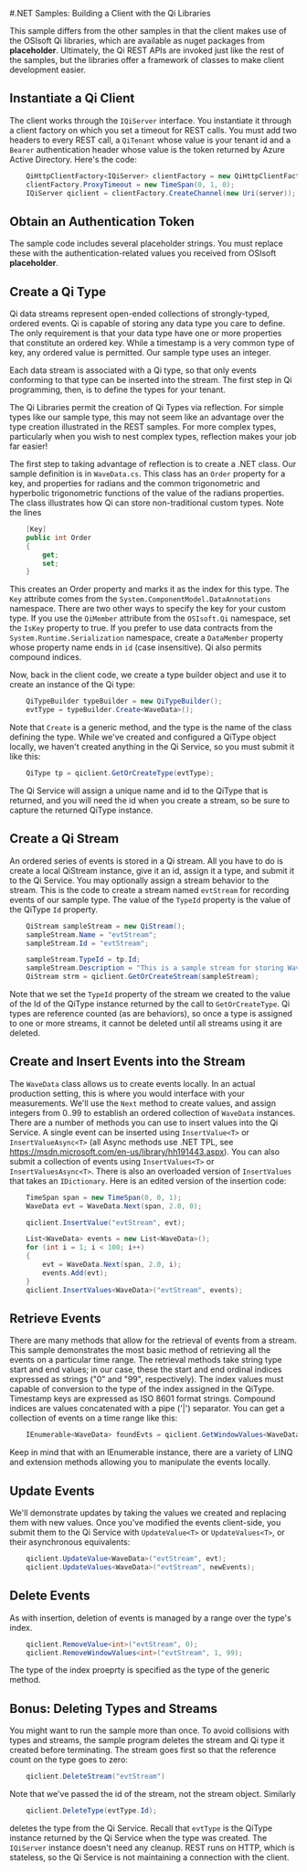 #.NET Samples: Building a Client with the Qi Libraries

This sample differs from the other samples in that the client makes use of the OSIsoft Qi libraries, which are available as nuget packages from **placeholder**.  Ultimately, the Qi REST APIs are invoked just like the rest of the samples, but the libraries offer a framework of classes to make client development easier.

## Instantiate a Qi Client

The client works through the `IQiServer` interface.  You instantiate it through a client factory on which you set a timeout for REST calls.  You must add two headers to every REST call, a `QiTenant` whose value is your tenant id and a `Bearer` authentication header whose value is the token returned by Azure Active Directory.  Here's the code:

```c#
    QiHttpClientFactory<IQiServer> clientFactory = new QiHttpClientFactory<IQiServer>();
    clientFactory.ProxyTimeout = new TimeSpan(0, 1, 0);
    IQiServer qiclient = clientFactory.CreateChannel(new Uri(server));
```

## Obtain an Authentication Token

The sample code includes several placeholder strings.  You must replace these with the authentication-related values you received from OSIsoft **placeholder**.

## Create a Qi Type

Qi data streams represent open-ended collections of strongly-typed, ordered events. Qi is capable of storing any data type you care to define.  The only requirement is that your data type have one or more properties that constitute an ordered key.  While a timestamp is a very common type of key, any ordered value is permitted. Our sample type uses an integer.

Each data stream is associated with a Qi type, so that only events conforming to that type can be inserted into the stream.  The first step in Qi programming, then, is to define the types for your tenant.  

The Qi Libraries permit the creation of Qi Types via reflection.  For simple types like our sample type, this may not seem like an advantage over the type creation illustrated in the REST samples.  For more complex types, particularly when you wish to nest complex types, reflection makes your job far easier!

The first step to taking advantage of reflection is to create a .NET class.  Our sample definition is in `WaveData.cs`.  This class has an `Order` property for a key, and properties for radians and the common trigonometric and hyperbolic trigonometric functions of the value of the radians properties.  The class illustrates how Qi can store non-traditional custom types. Note the lines

```c#
    [Key]
    public int Order
    {
        get;
        set;
    }
```

This creates an Order property and marks it as the index for this type.  The `Key` attribute comes from the `System.ComponentModel.DataAnnotations` namespace.  There are two other ways to specify the key for your custom type.  If you use the `QiMember` attribute from the `OSIsoft.Qi` namespace, set the `IsKey` property to true.  If you prefer to use data contracts from the `System.Runtime.Serialization` namespace, create a `DataMember` property whose property name ends in `id` (case insensitive). Qi also permits compound indices.

Now, back in the client code, we create a type builder object and use it to create an instance of the Qi type:

```c#
    QiTypeBuilder typeBuilder = new QiTypeBuilder();
    evtType = typeBuilder.Create<WaveData>();
```

Note that `Create` is a generic method, and the type is the name of the class defining the type.  While we've created and configured a QiType object locally, we haven't created anything in the Qi Service, so you must submit it like this:

```c#
    QiType tp = qiclient.GetOrCreateType(evtType);
```
The Qi Service will assign a unique name and id to the QiType that is returned, and you will need the id when you create a stream, so be sure to capture the returned QiType instance.

## Create a Qi Stream

An ordered series of events is stored in a Qi stream.  All you have to do is create a local QiStream instance, give it an id, assign it a type, and submit it to the Qi Service.  You may optionally assign a stream behavior to the stream.  This is the code to create a stream named `evtStream` for recording events of our sample type.  The value of the `TypeId` property is the value of the QiType `Id` property.

```c#
    QiStream sampleStream = new QiStream();
    sampleStream.Name = "evtStream";
    sampleStream.Id = "evtStream";

    sampleStream.TypeId = tp.Id;
    sampleStream.Description = "This is a sample stream for storing WaveData type measurements";
    QiStream strm = qiclient.GetOrCreateStream(sampleStream);
```
Note that we set the `TypeId` property of the stream we created to the value of the Id of the QiType instance returned by the call to `GetOrCreateType`. Qi types are reference counted (as are behaviors), so once a type is assigned to one or more streams, it cannot be deleted until all streams using it are deleted.

## Create and Insert Events into the Stream

The `WaveData` class allows us to create events locally.  In an actual production setting, this is where you would interface with your measurements.  We'll use the `Next` method to create values, and assign integers from 0..99 to establish an ordered collection of `WaveData` instances.  There are a number of methods you can use to insert values into the Qi Service.  A single event can be inserted using `InsertValue<T>` or `InsertValueAsync<T>` (all Async methods use .NET TPL, see <https://msdn.microsoft.com/en-us/library/hh191443.aspx>).  You can also submit a collection of events using `InsertValues<T>` or `InsertValuesAsync<T>`.  There is also an overloaded version of `InsertValues` that takes an `IDictionary`.  Here is an edited version of the insertion code:

```c#
    TimeSpan span = new TimeSpan(0, 0, 1);
    WaveData evt = WaveData.Next(span, 2.0, 0);

    qiclient.InsertValue("evtStream", evt);

    List<WaveData> events = new List<WaveData>();
    for (int i = 1; i < 100; i++)
    {
        evt = WaveData.Next(span, 2.0, i);
        events.Add(evt);
    }
    qiclient.InsertValues<WaveData>("evtStream", events);
```

## Retrieve Events

There are many methods that allow for the retrieval of events from a stream.  This sample demonstrates the most basic method of retrieving all the events on a particular time range.  The retrieval methods take string type start and end values; in our case, these the start and end ordinal indices expressed as strings ("0" and "99", respectively).  The index values must capable of conversion to the type of the index assigned in the QiType.  Timestamp keys are expressed as ISO 8601 format strings. Compound indices are values concatenated with a pipe ('|') separator.  You can get a collection of events on a time range like this:

```c#
    IEnumerable<WaveData> foundEvts = qiclient.GetWindowValues<WaveData>("evtStream", "0", "99");
```

Keep in mind that with an IEnumerable instance, there are a variety of LINQ and extension methods allowing you to manipulate the events locally.

## Update Events

We'll demonstrate updates by taking the values we created and replacing them with new values.  Once you've modified the events client-side, you submit them to the Qi Service with `UpdateValue<T>` or `UpdateValues<T>`, or their asynchronous equivalents:

```c#
    qiclient.UpdateValue<WaveData>("evtStream", evt);
    qiclient.UpdateValues<WaveData>("evtStream", newEvents);
```

## Delete Events

As with insertion, deletion of events is managed by a range over the type's index.    

```c#
    qiclient.RemoveValue<int>("evtStream", 0);
    qiclient.RemoveWindowValues<int>("evtStream", 1, 99);
```
The type of the index proeprty is specified as the type of the generic method.

## Bonus: Deleting Types and Streams

You might want to run the sample more than once.  To avoid collisions with types and streams, the sample program deletes the stream and Qi type it created before terminating.  The stream goes first so that the reference count on the type goes to zero:

```c#
    qiclient.DeleteStream("evtStream")
```

Note that we've passed the id of the stream, not the stream object.  Similarly

```c#
    qiclient.DeleteType(evtType.Id);
```

deletes the type from the Qi Service.  Recall that `evtType` is the QiType instance returned by the Qi Service when the type was created. The `IQiServer` instance doesn't need any cleanup.  REST runs on HTTP, which is stateless, so the Qi Service is not maintaining a connection with the client.
